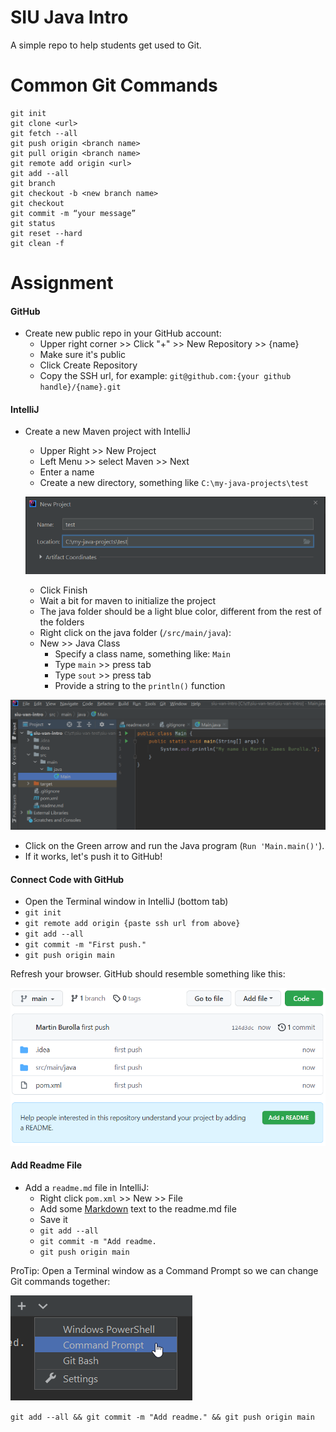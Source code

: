 # SIU Java Intro
A simple repo to help students get used to Git. 

# Common Git Commands
```
git init
git clone <url>
git fetch --all
git push origin <branch name>
git pull origin <branch name>
git remote add origin <url>
git add --all
git branch
git checkout -b <new branch name>
git checkout
git commit -m “your message”
git status
git reset --hard
git clean -f
```

# Assignment 

#### GitHub
- Create new public repo in your GitHub account:
  - Upper right corner >> Click "+" >> New Repository >> {name}
  - Make sure it's public
  - Click Create Repository
  - Copy the SSH url, for example: `git@github.com:{your github handle}/{name}.git`

#### IntelliJ
- Create a new Maven project with IntelliJ 
  - Upper Right >> New Project
  - Left Menu >> select Maven >> Next
  - Enter a name
  - Create a new directory, something like `C:\my-java-projects\test`

  ![](./docs/new-java-project.png)

  - Click Finish
  - Wait a bit for maven to initialize the project 
  - The java folder should be a light blue color, different from the rest of the folders
  - Right click on the java folder (`/src/main/java`):
  - New >> Java Class
    - Specify a class name, something like: `Main`
    - Type `main` >> press tab
    - Type `sout` >> press tab
    - Provide a string to the `println()` function
    
![](./docs/main.png)

  - Click on the Green arrow and run the Java program (`Run 'Main.main()'`).
  - If it works, let's push it to GitHub!
    
#### Connect Code with GitHub
- Open the Terminal window in IntelliJ (bottom tab)
- `git init`
- `git remote add origin {paste ssh url from above}`
- `git add --all`
- `git commit -m "First push."`
- `git push origin main`


Refresh your browser.  GitHub should resemble something like this:

![](./docs/github.png)


#### Add Readme File
- Add a `readme.md` file in IntelliJ:
  - Right click `pom.xml` >> New >> File
  - Add some [Markdown](https://www.markdownguide.org/basic-syntax/) text to the readme.md file
  - Save it
  - `git add --all`
  - `git commit -m "Add readme.`
  - `git push origin main`

ProTip: Open a Terminal window as a Command Prompt so we can change Git commands together:

![](./docs/cmd-shell.png)

`git add --all && git commit -m "Add readme." && git push origin main`

